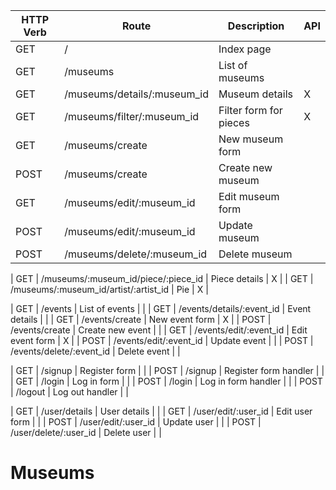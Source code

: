 | HTTP Verb  | Route                                  |  Description                    |  API  | 
|------------|----------------------------------------|---------------------------------|-------|
| GET        |  /                                     | Index page                      |       |   
| GET        |  /museums                              | List of museums                 |       |
| GET        |  /museums/details/:museum_id           | Museum details                  |   X   | 
| GET        |  /museums/filter/:museum_id            | Filter form for pieces          |   X   | 
| GET        |  /museums/create                       | New museum form                 |       |
| POST       |  /museums/create                       | Create new museum               |       |
| GET        |  /museums/edit/:museum_id              | Edit museum form                |       |
| POST       |  /museums/edit/:museum_id              | Update museum                   |       |
| POST       |  /museums/delete/:museum_id            | Delete museum                   |       |  


| GET        | /museums/:museum_id/piece/:piece_id    | Piece details                   |   X   |
| GET        | /museums/:museum_id/artist/:artist_id  | Pie                             |   X   |


| GET        |  /events                               | List of events                  |       |
| GET        |  /events/details/:event_id             | Event details                   |       |
| GET        |  /events/create                        | New event form                  |   X   |
| POST       |  /events/create                        | Create new event                |       |
| GET        |  /events/edit/:event_id                | Edit event form                 |   X   |
| POST       |  /events/edit/:event_id                | Update event                    |       |
| POST       |  /events/delete/:event_id              | Delete event                    |       |


| GET        |  /signup                               | Register form                   |       |
| POST       |  /signup                               | Register form handler           |       |
| GET        |  /login                                | Log in form                     |       |
| POST       |  /login                                | Log in form handler             |       |
| POST       |  /logout                               | Log out  handler                |       |


| GET        |  /user/details                         | User details                    |       |
| GET        |  /user/edit/:user_id                   | Edit user form                  |       |
| POST       |  /user/edit/:user_id                   | Update user                     |       |
| POST       |  /user/delete/:user_id                 | Delete user                     |       |







# Museums
